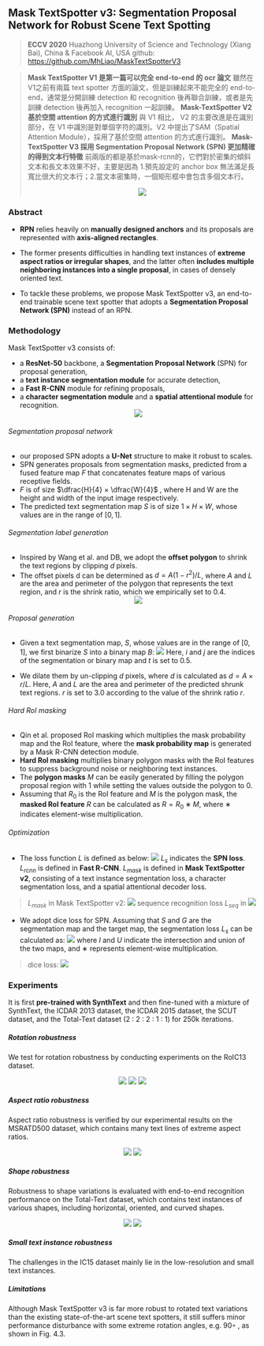 ## Mask TextSpotter v3: Segmentation Proposal Network for Robust Scene Text Spotting

> **ECCV 2020**
Huazhong University of Science and Technology (Xiang Bai), China & Facebook AI, USA 
github: https://github.com/MhLiao/MaskTextSpotterV3

> **Mask TextSpotter V1 是第一篇可以完全 end-to-end 的 ocr 論文**
雖然在V1之前有兩篇 text spotter 方面的論文，但是訓練起來不能完全的 end-to-end，通常是分開訓練 detection 和 recognition 後再聯合訓練，或者是先訓練 detection 後再加入 recognition 一起訓練。
**Mask-TextSpotter V2 基於空間 attention 的方式進行識別**
與 V1 相比， V2 的主要改進是在識別部分，在 V1 中識別是對單個字符的識別。V2 中提出了SAM（Spatial Attention Module），採用了基於空間 attention 的方式進行識別。
**Mask-TextSpotter V3 採用 Segmentation Proposal Network (SPN) 更加精確的得到文本行特徵**
前兩版的都是基於mask-rcnn的，它們對於密集的傾斜文本和長文本效果不好，主要是因為 1.預先設定的 anchor box 無法滿足長寬比很大的文本行；2.當文本密集時，一個矩形框中會包含多個文本行。<center>
![](2022-05-04-10-37-07.png)
</center>

### Abstract
- **RPN** relies heavily on **manually designed anchors** and its proposals are represented with **axis-aligned rectangles**. 

- The former presents difficulties in handling text instances of **extreme aspect ratios or irregular shapes**, and the latter often **includes multiple neighboring instances into a single proposal**, in cases of densely oriented text.

- To tackle these problems, we propose Mask TextSpotter v3, an end-to-end trainable scene text spotter that adopts a **Segmentation Proposal Network (SPN)** instead of an RPN.

### Methodology
Mask TextSpotter v3 consists of:
- a **ResNet-50** backbone, a **Segmentation Proposal Network** (SPN) for proposal generation, 
- a **text instance segmentation module** for accurate detection, 
- a **Fast R-CNN** module for refining proposals,
- a **character segmentation module** and a **spatial attentional module** for recognition.<center>
![](2022-05-04-10-58-05.png)
</center>

###### Segmentation proposal network
- our proposed SPN adopts a **U-Net** structure to make it robust to scales.
- SPN generates proposals from segmentation masks, predicted from a fused feature map $F$ that concatenates feature maps of various receptive fields.
- $F$ is of size $\dfrac{H}{4} × \dfrac{W}{4}$ , where H and W are the height and width of the input image respectively. 
- The predicted text segmentation map $S$ is of size $1× H ×W$, whose values are in the range of $[0, 1]$.

###### Segmentation label generation
<!-- - Inspired by Wang et al. and DB, we adopt the Vatti clipping algorithm to shrink the text regions by clipping $d$ pixels. -->
- Inspired by Wang et al. and DB, we adopt the **offset polygon** to shrink the text regions by clipping $d$ pixels.
- The offset pixels d can be determined as $d = A(1 − r^{2} )/L$, where $A$ and $L$ are the area and perimeter of the polygon that represents the text region, and $r$ is the shrink ratio, which we empirically set to $0.4$.<center>
![](2022-05-04-11-07-33.png)
</center>

###### Proposal generation
- Given a text segmentation map, $S$, whose values are in the range of $[0, 1]$, we first binarize $S$ into a binary map $B$:
    ![](2022-05-04-11-08-15.png)
    Here, $i$ and $j$ are the indices of the segmentation or binary map and $t$ is set to $0.5$.

- We dilate them by un-clipping $d$ pixels, where $d$ is calculated as $d = A × r/ L$. Here, $A$ and $L$ are the area and perimeter of the predicted shrunk text regions. $r$ is set to $3.0$ according to the value of the shrink ratio $r$.

###### Hard RoI masking
- Qin et al. proposed RoI masking which multiplies the mask probability map and the RoI feature, where the **mask probability map** is generated by a Mask R-CNN detection module. 
- **Hard RoI masking** multiplies binary polygon masks with the RoI features to suppress background noise or neighboring text instances.
- The **polygon masks** $M$ can be easily generated by filling the polygon proposal region with 1 while setting the values outside the polygon to 0.
- Assuming that $R_{0}$ is the RoI feature and $M$ is the polygon mask, the **masked RoI feature** $R$ can be calculated as $R = R_{0} ∗ M$, where $∗$ indicates element-wise multiplication. 

<!-- #### Detection and recognition -->

###### Optimization
- The loss function $L$ is defined as below:
    ![](2022-05-04-13-43-34.png)
    $L_{s}$ indicates the **SPN loss**.
    $L_{rcnn}$ is defined in **Fast R-CNN**.
    $L_{mask}$ is defined in **Mask TextSpotter v2**, consisting of a text instance segmentation loss, a character segmentation loss, and a spatial attentional decoder loss.
> $L_{mask}$ in Mask TextSpotter v2:
![](2022-05-04-15-08-54.png)
sequence recognition loss $L_{seq}$ in 
![](2022-05-04-15-06-19.png)

- We adopt dice loss for SPN. Assuming that $S$ and $G$ are the segmentation map and the target map, the segmentation loss $L_{s}$ can be calculated as:
    ![](2022-05-04-13-47-37.png)
    where $I$ and $U$ indicate the intersection and union of the two maps, and ∗ represents element-wise multiplication.
> dice loss:
![](2022-05-04-15-13-39.png)

### Experiments
It is first **pre-trained with SynthText** and then fine-tuned with a mixture of SynthText, the ICDAR 2013 dataset, the ICDAR 2015 dataset, the SCUT dataset, and the Total-Text dataset (2 : 2 : 2 : 1 : 1) for 250k iterations.

##### Rotation robustness
We test for rotation robustness by conducting experiments on the RoIC13 dataset.<center>
![](2022-05-04-13-50-32.png)
![](2022-05-04-13-57-08.png)
![](2022-05-04-14-01-44.png)
</center>

#####  Aspect ratio robustness
Aspect ratio robustness is verified by our experimental results on the MSRATD500 dataset, which contains many text lines of extreme aspect ratios.<center>
![](2022-05-04-15-23-37.png)
![](2022-05-04-13-57-22.png)
</center>

##### Shape robustness
Robustness to shape variations is evaluated with end-to-end recognition performance on the Total-Text dataset, which contains text instances of various shapes, including horizontal, oriented, and curved shapes.<center>
![](2022-05-04-13-58-03.png)
![](2022-05-04-13-58-21.png)
</center>

##### Small text instance robustness
The challenges in the IC15 dataset mainly lie in the low-resolution and small text instances.

##### Limitations
Although Mask TextSpotter v3 is far more robust to rotated text variations than the existing state-of-the-art scene text spotters, it still suffers minor performance disturbance with some extreme rotation angles, e.g. 90◦ , as shown in Fig. 4.3.
